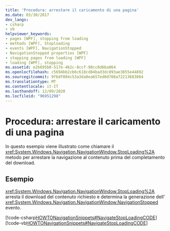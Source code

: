 ```yaml
---
title: 'Procedura: arrestare il caricamento di una pagina'
ms.date: 03/30/2017
dev_langs:
- csharp
- vb
helpviewer_keywords:
- pages [WPF], stopping from loading
- methods [WPF], Stoploading
- events [WPF], NavigationStopped
- NavigationStopped properties [WPF]
- stopping pages from loading [WPF]
- loading [WPF], stopping
ms.assetid: e2b695b0-517e-462c-8ccf-90cc8d6ba864
ms.openlocfilehash: c5694bb2cb6c618cd84bad3dc893ae3855e44892
ms.sourcegitcommit: 9f6df084c53a3da0ea657ed0d708a72213683084
ms.translationtype: MT
ms.contentlocale: it-IT
ms.lasthandoff: 12/09/2020
ms.locfileid: "96951298"
---
```

# <a name="how-to-stop-a-page-from-loading"></a>Procedura: arrestare il caricamento di una pagina
In questo esempio viene illustrato come chiamare il <xref:System.Windows.Navigation.NavigationWindow.StopLoading%2A> metodo per arrestare la navigazione al contenuto prima del completamento del download.  
  
## <a name="example"></a>Esempio  
 <xref:System.Windows.Navigation.NavigationWindow.StopLoading%2A> arresta il download del contenuto richiesto e determina la generazione dell' <xref:System.Windows.Navigation.NavigationWindow.NavigationStopped> evento.  
  
 [!code-csharp[HOWTONavigationSnippets#NavigateStopLoadingCODE](~/samples/snippets/csharp/VS_Snippets_Wpf/HOWTONavigationSnippets/CSharp/MainWindow.xaml.cs#navigatestoploadingcode)]
 [!code-vb[HOWTONavigationSnippets#NavigateStopLoadingCODE](~/samples/snippets/visualbasic/VS_Snippets_Wpf/HOWTONavigationSnippets/visualbasic/mainwindow.xaml.vb#navigatestoploadingcode)]
